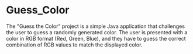 # Guess_Color
The "Guess the Color" project is a simple Java application that challenges the user to guess a randomly generated color. The user is presented with a color in RGB format (Red, Green, Blue), and they have to guess the correct combination of RGB values to match the displayed color.
